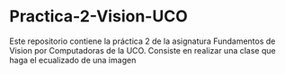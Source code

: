 Practica-2-Vision-UCO
=====================

Este repositorio contiene la práctica 2 de la asignatura Fundamentos de Vision por Computadoras de la UCO. Consiste en realizar una clase que haga el ecualizado de una imagen
